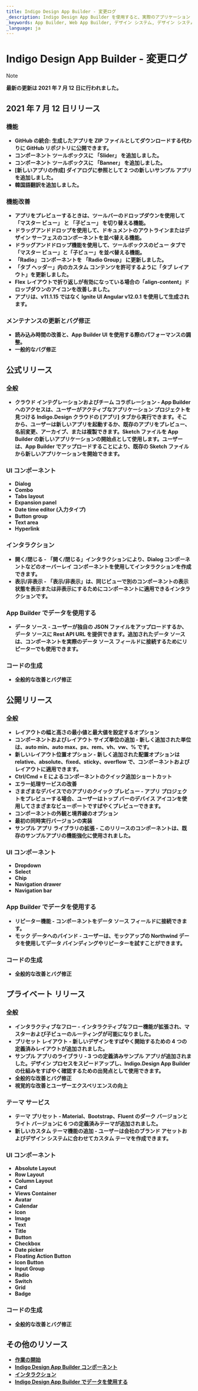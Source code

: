 ```yaml
---
title: Indigo Design App Builder - 変更ログ 
_description: Indigo Design App Builder を使用すると、実際のアプリケーション シナリオをカバーするために、画面とコンポーネント間の接続を作成する際にデザインおよび開発チームがさまざまなインタラクションを使用できます。
_keywords: App Builder, Web App Builder, デザイン システム, デザイン システム UX, UI キット, Sketch, Ignite UI for Angular, Sketch to Angular, Angular, Angular デザイン システム, Sketch から コードをエクスポート, Angular 用のデザイン キット, Sketch UI キット, インタラクション
_language: ja
---
```

# Indigo Design App Builder - 変更ログ

> [!NOTE]
><b>最新の更新は 2021 年 7 月 12 日に行われました。
## 2021 年 7 月 12 日リリース

### 機能
* **GitHub の統合**: 生成したアプリを ZIP ファイルとしてダウンロードする代わりに GitHub リポジトリに公開できます。
* コンポーネント ツールボックスに 「Slider」 を追加しました。
* コンポーネント ツールボックスに 「Banner」 を追加しました。
* [新しいアプリの作成] ダイアログに参照として 2 つの新しいサンプル アプリを追加しました。
* 韓国語翻訳を追加しました。

### 機能改善
* アプリをプレビューするときは、ツールバーのドロップダウンを使用して 「マスター ビュー」 と 「子ビュー」 を切り替える機能。
* ドラッグアンドドロップを使用して、ドキュメントのアウトラインまたはデザイン サーフェスのコンポーネントを並べ替える機能。
* ドラッグアンドドロップ機能を使用して、ツールボックスのビュー タブで「マスター ビュー」と「子ビュー」を並べ替える機能。
* 「Radio」 コンポーネントを 「Radio Group」 に更新しました。
* 「タブ ヘッダー」内のカスタム コンテンツを許可するように「タブ レイアウト」を更新しました。
* Flex レイアウトで折り返しが有効になっている場合の「align-content」ドロップダウンのアイコンを改善しました。
* アプリは、v11.1.15 ではなく Ignite UI Angular v12.0.1 を使用して生成されます。

### メンテナンスの更新とバグ修正
* 読み込み時間の改善と、App Builder UI を使用する際のパフォーマンスの調整。
* 一般的なバグ修正
## 公式リリース

### 全般
* クラウド インテグレーションおよびチーム コラボレーション - App Builder へのアクセスは、ユーザーがアクティブなアプリケーション プロジェクトを見つける <b>Indigo.Design クラウドの [アプリ] タブ</b>から実行できます。そこから、ユーザーは新しいアプリを起動するか、既存のアプリをプレビュー、名前変更、アーカイブ、または複製できます。<b>Sketch ファイル</b>を App Builder の新しいアプリケーションの開始点として使用します。ユーザーは、App Builder でアップロードすることにより、既存の <b>Sketch ファイル</b>から新しいアプリケーションを開始できます。 

### UI コンポーネント
* Dialog
* Combo
* Tabs layout
* Expansion panel
* Date time editor (入力タイプ)
* Button group
* Text area
* Hyperlink

### インタラクション
* 開く/閉じる - 「開く/閉じる」インタラクションにより、<b>Dialog コンポーネント</b>などのオーバーレイ コンポーネントを使用してインタラクションを作成できます。
* 表示/非表示 - 「表示/非表示」は、同じビューで別のコンポーネントの表示状態を表示または非表示にするためにコンポーネントに適用できるインタラクションです。

### App Builder でデータを使用する
* データ ソース - ユーザーが独自の JSON ファイルをアップロードするか、データ ソースに Rest API URL を提供できます。追加されたデータ ソースは、コンポーネントを実際のデータ ソース フィールドに接続するためにリピーターでも使用できます。

### コードの生成
* 全般的な改善とバグ修正

## 公開リリース

### 全般
* レイアウトの<b>幅と高さの最小値と最大値</b>を設定するオプション
* コンポーネントおよびレイアウト サイズ単位の追加 - 新しく追加された単位は、<b>auto min、auto max、px、rem、vh、vw、%</b> です。
* 新しいレイアウト位置オプション - 新しく追加された配置オプションは <b>relative、absolute、fixed、sticky、overflow</b> で、コンポーネントおよびレイアウトに適用できます。
* <b>Ctrl/Cmd + E</b> によるコンポーネントのクイック追加ショートカット
* エラー処理サービスの改善
* さまざまなデバイスでのアプリのクイック プレビュー - アプリ プロジェクトをプレビューする場合、ユーザーはトップ バーのデバイス アイコンを使用してさまざまなビューポートですばやくプレビューできます。
* コンポーネントの外観と境界線のオプション
* 最初の同時実行バージョンの実装
* サンプル アプリ ライブラリの拡張 - このリリースのコンポーネントは、既存のサンプルアプリの機能強化に使用されました。

### UI コンポーネント
* Dropdown
* Select
* Chip
* Navigation drawer
* Navigation bar​

### App Builder でデータを使用する
* リピーター機能 - コンポーネントをデータ ソース フィールドに接続できます。
* モック データへのバインド - ユーザーは、モックアップの Northwind データを使用してデータ バインディングやリピーターを試すことができます。

### コードの生成
* 全般的な改善とバグ修正


## プライベート リリース

### 全般
* インタラクティブなフロー - インタラクティブなフロー機能が拡張され、マスターおよび子ビューのルーティングが可能になりました。
* プリセット レイアウト - 新しいデザインをすばやく開始するための 4 つの定義済みレイアウトが追加されました。
* サンプル アプリのライブラリ - 3 つの定義済みサンプル アプリが追加されました。デザイン プロセスをスピードアップし、Indigo.Design App Builder の仕組みをすばやく確認するための出発点として使用できます。
* 全般的な改善とバグ修正
* 視覚的な改善とユーザーエクスペリエンスの向上

### テーマ サービス
* テーマ プリセット - <b>Material、Bootstrap、Fluent</b> のダーク バージョンとライト バージョンに 6 つの定義済みテーマが追加されました。
* 新しいカスタム テーマ機能の追加 - ユーザーは会社のブランド アセットおよびデザイン システムに合わせてカスタム テーマを作成できます。


### UI コンポーネント
* Absolute Layout 
* Row Layout 
* Column Layout 
* Card
* Views Container
* Avatar
* Calendar
* Icon
* Image
* Text
* Title
* Button
* Checkbox
* Date picker
* Floating Action Button 
* Icon Button
* Input Group
* Radio
* Switch
* Grid
* Badge

### コードの生成
* 全般的な改善とバグ修正

## その他のリソース

<div class="divider--half"></div>


* [作業の開始](getting-started.md)
* [Indigo Design App Builder コンポーネント](indigo-design-app-builder-components.md)
* [インタラクション](interactions.md)
* [Indigo Design App Builder でデータを使用する](using-data-in-your-app.md)